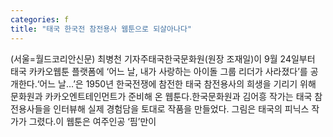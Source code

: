 ```yaml
---
categories: f
title: "태국 한국전 참전용사 웹툰으로 되살아나다"
---
```

(서울=월드코리안신문) 최병천 기자주태국한국문화원(원장 조재일)이 9월 24일부터 태국 카카오웹툰 플랫폼에 &lsquo;어느 날, 내가 사랑하는 아이돌 그룹 리더가 사라졌다&rsquo;를 공개한다.&lsquo;어느 날&hellip;&rsquo;은 1950년 한국전쟁에 참전한 태국 참전용사의 희생을 기리기 위해 문화원과 카카오엔트테인먼트가 준비해 온 웹툰다.한국문화원과 김어흥 작가는 태국 참전용사들을 인터뷰해 실제 경험담을 토대로 작품을 만들었다. 그림은 태국의 피닉스 작가가 그렸다.이 웹툰은 여주인공 &lsquo;핌&rsquo;만이